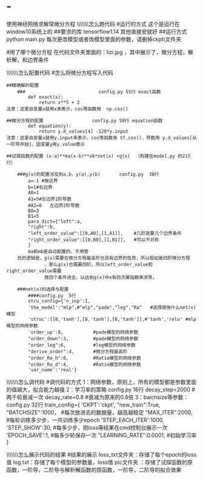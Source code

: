 # -
使用神经网络求解常微分方程
\\\\\\\\\\\\\\怎么跑代码
#运行的方式   这个是运行在window10系统上的
  ##要求的库
		tensorflow1.14
		其他直接安就好
  ##运行方式
	python main.py
	每次更改模型或者改模型里面的参数，请删掉ckpt\\文件夹

#用了哪个微分方程
    在代码文件夹里面的：lizi.jpg  ，其中展示了，微分方程，解析解，和边界条件 


\\\\\\\\\\\\\\怎么配置代码
#怎么将微分方程写入代码

	##精确解的配置
		###                           config.py 55行 exact函数
			def exact(x):
				return x**5 + 2
	注意：这里自变量x就用x来表示，cos等函数用  np.cos()
	
	##微分方程的配置                  config.py 58行 equation函数
			def equation(y):
				return y.d_values[4] -120*y.input
	注意：这里自变量x就用y.input来表示，cos等函数用 tf.cos()，导数用 y.d_values[从一阶导开始]，因变量y用y.value表示
	
	##试探函数的配置 (x-a)**ma(x-b)**xb*net(x) +g(x)  （构建在model.py 的215行）
		
		###g(x)的配置涉及到a,b，y(a),y(b)       config.py  38行
		    a=-1 #做边界
			b=1#右边界
			A0=1
			A1=5#左边界1阶导数
			#A2=0   左边界2阶导数
			B0=3
			B1=5
			para_dict={"left":a,             
            "right":b,
            "left_order_value":[[0,A0],[1,A1]],    #几阶就要几个边界条件
            "right_order_value":[[0,B0],[1,B1]],   #可以不对称
            }
			ma和mb是自动配置的，不用管
		总的逻辑是，g(x)需要在微分方程最高阶也具有边界的性质，所以假如是四阶微分方程
		          ，那么g(x)也需要四阶，所以left_order_value和right_order_value需要
				  放四个条件进去，以达到g(x)中x有四次幂指数来求导。
				  
        ###net(x)的选择与配置
			####config.py  5行
			stru_config={'n_inp':1,
			'the_model':"mlp",#"mlp","pade","leg","Ra"   #选择使用什么net(x)模型
			'struc':[[8,'tanh'],[8,'tanh'],[8,'tanh']],#'tanh','relu' #mlp模型的网络参数
			'order_up':8,           #pade模型的网络参数
			"order_down":3,         #pade模型的网络参数
			"order_leg":6,          #leg模型的网络参数
			"derive_order":4,       #微分方程最高阶
			"order_Ra_h":6,         #Ratio模型的网络参数
			"order_Ra_d":4,         #Ratio模型的网络参数
			'var_name':'real'}
			
\\\\\\\\\\\\\\怎么调代码
#调代码的方式
	1：网络参数，原则上，所有的模型都是参数里面的值越大，拟合能力越强
	2：学习率的策略   config.py  16行
        decay_step=2000    #两千轮衰减一次
		decay_rate=0.8     #衰减为原来的0.8倍
	3：baichsize等参数： config.py  32行
			train_config={
			'CKPT':'ckpt',
			"new_train":True,
			"BATCHSIZE":1000，          #每次放进去的数据量，越高越稳定
			"MAX_ITER":2000,            #每轮训练多少步，一共训练多少epoch
			'STEP_EACH_ITER':1000,      
			'STEP_SHOW':30,             #每多少步，把loss等结果在cmd控制台展示一次
			'EPOCH_SAVE':1,             #每多少轮保存一次
			"LEARNING_RATE":0.0001,     #初始学习率
	       }


\\\\\\\\\\\\\\怎么展示代码的结果
#结果的展示
	loss_txt文件夹：存储了每个epoch的loss值
	log.txt：存储了每个模型的参数量，loss值
	pic文件夹 ：存储了试探函数的原函数，一阶导，二阶导与解析解函数的原函数，一阶导，二阶导的拟合效果
			
			
			
			
			
			
			
